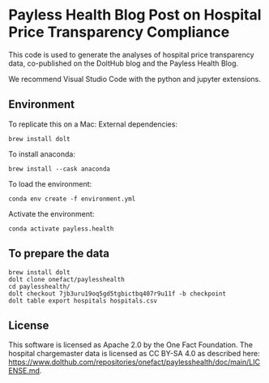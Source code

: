 # Payless Health Blog Post on Hospital Price Transparency Compliance

This code is used to generate the analyses of hospital price transparency data, co-published on the DoltHub blog and the Payless Health Blog.

We recommend Visual Studio Code with the python and jupyter extensions. 

## Environment
To replicate this on a Mac:
External dependencies:
```
brew install dolt
```

To install anaconda:
```
brew install --cask anaconda
```

To load the environment:

```
conda env create -f environment.yml
```

Activate the environment:
```
conda activate payless.health
```

## To prepare the data

```
brew install dolt
dolt clone onefact/paylesshealth
cd paylesshealth/
dolt checkout 7jb3uru19oq5gd5tgbictbq407r9u11f -b checkpoint
dolt table export hospitals hospitals.csv
```

## License

This software is licensed as Apache 2.0 by the One Fact Foundation. The hospital chargemaster data is licensed as CC BY-SA 4.0 as described here: https://www.dolthub.com/repositories/onefact/paylesshealth/doc/main/LICENSE.md.
